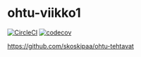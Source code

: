 # ohtu-viikko1

[![CircleCI](https://circleci.com/gh/skoskipaa/ohtu-viikko1.svg?style=svg)](https://circleci.com/gh/skoskipaa/ohtu-viikko1)
[![codecov](https://codecov.io/gh/skoskipaa/ohtu-viikko1/branch/master/graph/badge.svg)](https://codecov.io/gh/skoskipaa/ohtu-viikko1)

https://github.com/skoskipaa/ohtu-tehtavat

